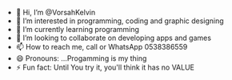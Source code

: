 - 👋 Hi, I’m @VorsahKelvin
- 👀 I’m interested in programming, coding and graphic designing 
- 🌱 I’m currently learning programming 
- 💞️ I’m looking to collaborate on developing apps and games
- 📫 How to reach me, call or WhatsApp 0538386559
- 😄 Pronouns: ...Progamming is my thing
- ⚡ Fun fact: Until You try it, you'll think it has no VALUE
<!---
VorsahKelvin/VorsahKelvin is a ✨ special ✨ repository because its `README.md` (this file) appears on your GitHub profile.
You can click the Preview link to take a look at your changes.
--->

